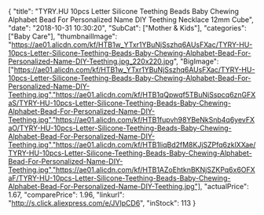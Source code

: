 {
	"title": "TYRY.HU 10pcs Letter Silicone Teething Beads Baby Chewing Alphabet Bead For Personalized Name DIY Teething Necklace 12mm Cube",
	"date": "2018-10-31 10:30:20",
	"SubCat": ["Mother & Kids"],
	"categories": ["Baby Care"],
	"thumbnailImage": "https://ae01.alicdn.com/kf/HTB1w_YTxr1YBuNjSszhq6AUsFXac/TYRY-HU-10pcs-Letter-Silicone-Teething-Beads-Baby-Chewing-Alphabet-Bead-For-Personalized-Name-DIY-Teething.jpg_220x220.jpg",
	"BigImage": ["https://ae01.alicdn.com/kf/HTB1w_YTxr1YBuNjSszhq6AUsFXac/TYRY-HU-10pcs-Letter-Silicone-Teething-Beads-Baby-Chewing-Alphabet-Bead-For-Personalized-Name-DIY-Teething.jpg","https://ae01.alicdn.com/kf/HTB1qQpwqf5TBuNjSspcq6znGFXaS/TYRY-HU-10pcs-Letter-Silicone-Teething-Beads-Baby-Chewing-Alphabet-Bead-For-Personalized-Name-DIY-Teething.jpg","https://ae01.alicdn.com/kf/HTB1fupvh98YBeNkSnb4q6yevFXaO/TYRY-HU-10pcs-Letter-Silicone-Teething-Beads-Baby-Chewing-Alphabet-Bead-For-Personalized-Name-DIY-Teething.jpg","https://ae01.alicdn.com/kf/HTB1liqBd2fM8KJjSZPfq6zklXXae/TYRY-HU-10pcs-Letter-Silicone-Teething-Beads-Baby-Chewing-Alphabet-Bead-For-Personalized-Name-DIY-Teething.jpg","https://ae01.alicdn.com/kf/HTB1AZoEhtknBKNjSZKPq6x6OFXaF/TYRY-HU-10pcs-Letter-Silicone-Teething-Beads-Baby-Chewing-Alphabet-Bead-For-Personalized-Name-DIY-Teething.jpg"],
	"actualPrice": 1.67,
	"comparePrice": 1.96,
	"linkurl": "http://s.click.aliexpress.com/e/JVIpCD6",
	"inStock": 113
}
